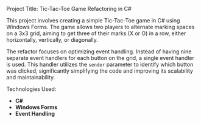 Project Title: Tic-Tac-Toe Game Refactoring in C#

This project involves creating a simple Tic-Tac-Toe game in C# using Windows Forms. The game allows two players to alternate marking spaces on a 3x3 grid, aiming to get three of their marks (X or O) in a row, either horizontally, vertically, or diagonally.

The refactor focuses on optimizing event handling. Instead of having nine separate event handlers for each button on the grid, a single event handler is used. This handler utilizes the `sender` parameter to identify which button was clicked, significantly simplifying the code and improving its scalability and maintainability.

Technologies Used:
- **C#**
- **Windows Forms**
- **Event Handling**

